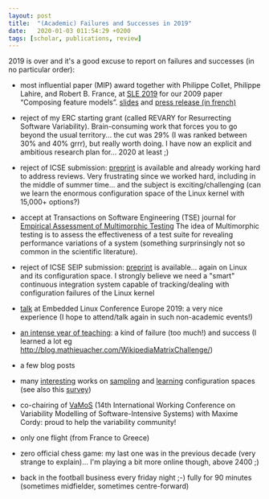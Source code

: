 ```yaml
---
layout: post
title:  "(Academic) Failures and Successes in 2019"
date:   2020-01-03 011:54:29 +0200
tags: [scholar, publications, review]
---
```


2019 is over and it's a good excuse to report on failures and successes (in no particular order):

* most influential paper (MIP) award together with Philippe Collet, Philippe Lahire, and Robert B. France, at [SLE 2019](http://www.sleconf.org/2019/) for our 2009 paper “Composing feature models”. [slides](https://fr.slideshare.net/PhilCollet/sle-2019-mip-award-sle-2009-composing-feature-models) and [press release (in french)](https://ins2i.cnrs.fr/fr/cnrsinfo/des-scientifiques-primes-pour-leurs-travaux-sur-les-feature-models)

* reject of my ERC starting grant (called REVARY for Resurrecting Software Variability). Brain-consuming work that forces you to go beyond the usual territory... the cut was 29% (I was ranked between 30% and 40% grrr), but really worth doing. I have now an explicit and ambitious research plan for... 2020 at least ;)

* reject of ICSE submission:  [preprint](https://hal.inria.fr/hal-02314830) is available and already working hard to address reviews. Very frustrating since we worked hard, including in the middle of summer time… and the subject is exciting/challenging (can we learn the enormous configuration space of the Linux kernel with 15,000+ options?) 

* accept at Transactions on Software Engineering (TSE) journal for [Empirical Assessment of Multimorphic Testing](https://hal.inria.fr/hal-02177158) The idea of Multimorphic testing is to assess the effectiveness of a test suite for revealing performance variations of a system (something surprinsingly not so common in the scientific literature).

* reject of ICSE SEIP submission: [preprint](https://hal.inria.fr/hal-02147012) is available… again on Linux and its configuration space. I strongly believe we need a "smart" continuous integration system capable of tracking/dealing with configuration failures of the Linux kernel

* [talk](http://blog.mathieuacher.com/ELCETuxML/) at Embedded Linux Conference Europe 2019: a very nice experience (I hope to attend/talk again in such non-academic events!)

* [an intense year of teaching](http://blog.mathieuacher.com/Teaching1819/): a kind of failure (too much!) and success (I learned a lot eg <http://blog.mathieuacher.com/WikipediaMatrixChallenge/>)

* a few blog posts 

* many [interesting](https://hal.inria.fr/hal-02287616) works on [sampling](https://hal.inria.fr/hal-02356290) and [learning](https://hal.inria.fr/hal-02287459) configuration spaces (see also this [survey](https://hal.inria.fr/hal-02148791))

* co-chairing of [VaMoS](https://vamos2020.dbse.iti.cs.ovgu.de/) (14th International Working Conference on Variability Modelling of Software-Intensive Systems) with Maxime Cordy: proud to help the variability community! 

* only one flight (from France to Greece)

* zero official chess game: my last one was in the previous decade (very strange to explain)… I'm playing a bit more online though, above 2400 ;) 

* back in the football business every friday night ;-) fully for 90 minutes (sometimes midfielder, sometimes centre-forward)

   